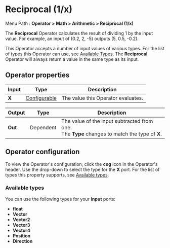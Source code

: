 # Reciprocal (1/x)

Menu Path : **Operator > Math > Arithmetic > Reciprocal (1/x)** 

The **Reciprocal** Operator calculates the result of dividing 1 by the input value. For example, an input of (0.2, 2, -5) outputs (5, 0.5, -0.2).

This Operator accepts a number of input values of various types. For the list of types this Operator can use, see [Available Types](#available-types). The **Reciprocal** Operator will always return a value in the same type as its input. 

## Operator properties

| **Input** | **Type**                                | **Description**                    |
| --------- | --------------------------------------- | ---------------------------------- |
| **X**     | [Configurable](#operator-configuration) | The value this Operator evaluates. |

| **Output** | **Type**  | **Description**                                              |
| ---------- | --------- | ------------------------------------------------------------ |
| **Out**    | Dependent | The value of the input subtracted from one.<br/>The **Type** changes to match the type of **X**. |

## Operator configuration

To view the Operator's configuration, click the **cog** icon in the Operator's header. Use the drop-down to select the type for the **X** port. For the list of types this property supports, see [Available types](#available-types).



### Available types

You can use the following types for your **input** ports:

- **float**
- **Vector**
- **Vector2**
- **Vector3**
- **Vector4**
- **Position**
- **Direction**